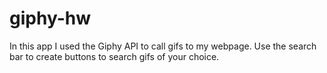 # giphy-hw
In this app I used the Giphy API to call gifs to my webpage. Use the search bar to create buttons to search gifs of your choice.